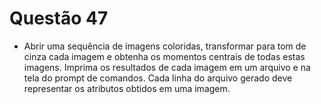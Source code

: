 # Questão 47

- Abrir uma sequência de imagens coloridas, transformar para tom de cinza cada imagem e obtenha os momentos centrais de
todas estas imagens. Imprima os resultados de cada imagem em um arquivo e na tela do prompt de comandos. Cada linha do
arquivo gerado deve representar os atributos obtidos em uma imagem.
